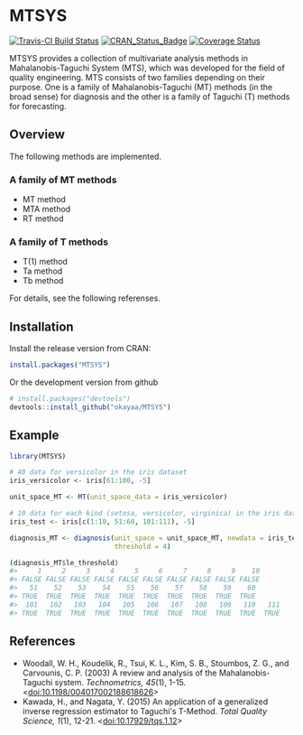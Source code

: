 MTSYS
=====

[![Travis-CI Build Status](https://travis-ci.org/okayaa/MTSYS.svg?branch=master)](https://travis-ci.org/okayaa/MTSYS) [![CRAN\_Status\_Badge](http://www.r-pkg.org/badges/version/MTSYS)](https://CRAN.R-project.org/package=MTSYS) [![Coverage Status](https://img.shields.io/codecov/c/github/okayaa/MTSYS/master.svg)](https://codecov.io/github/okayaa/MTSYS?branch=master)

MTSYS provides a collection of multivariate analysis methods in 
Mahalanobis-Taguchi System (MTS), which was developed for the field of quality 
engineering. MTS consists of two families depending on their purpose. One is a 
family of Mahalanobis-Taguchi (MT) methods (in the broad sense) for diagnosis 
and the other is a family of Taguchi (T) methods for forecasting.

Overview
--------

The following methods are implemented.

### A family of MT methods
-   MT method
-   MTA method
-   RT method

### A family of T methods
-   T(1) method
-   Ta method
-   Tb method

For details, see the following referenses.

Installation
------------

Install the release version from CRAN:

``` r
install.packages("MTSYS")
```

Or the development version from github

``` r
# install.packages("devtools")
devtools::install_github("okayaa/MTSYS")
```

Example
-------

``` r
library(MTSYS)

# 40 data for versicolor in the iris dataset
iris_versicolor <- iris[61:100, -5]

unit_space_MT <- MT(unit_space_data = iris_versicolor)

# 10 data for each kind (setosa, versicolor, virginica) in the iris dataset
iris_test <- iris[c(1:10, 51:60, 101:111), -5]

diagnosis_MT <- diagnosis(unit_space = unit_space_MT, newdata = iris_test, 
                          threshold = 4)

(diagnosis_MT$le_threshold)
#>     1     2     3     4     5     6     7     8     9    10
#> FALSE FALSE FALSE FALSE FALSE FALSE FALSE FALSE FALSE FALSE
#>   51    52    53    54    55    56    57    58    59    60   
#> TRUE  TRUE  TRUE  TRUE  TRUE  TRUE  TRUE  TRUE  TRUE  TRUE
#>  101   102   103   104   105   106   107   108   109   110   111 
#> TRUE  TRUE  TRUE  TRUE  TRUE  TRUE  TRUE  TRUE  TRUE  TRUE  TRUE 
```

References
----------

-   Woodall, W. H., Koudelik, R., Tsui, K. L., Kim, S. B., Stoumbos, Z. G., and
      Carvounis, C. P. (2003) A review and analysis of the Mahalanobis-Taguchi 
      system. *Technometrics, 45*(1), 1-15. \<[doi:10.1198/004017002188618626](http://dx.doi.org/10.1198/004017002188618626)\>
-   Kawada, H., and Nagata, Y. (2015) An application of a generalized inverse 
      regression estimator to Taguchi's T-Method. *Total Quality Science, 1*(1), 
      12-21. \<[doi:10.17929/tqs.1.12](http://dx.doi.org/10.17929/tqs.1.12)\>
